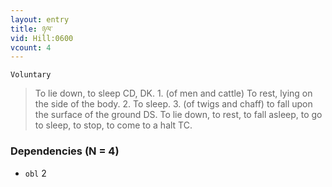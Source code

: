 ```yaml
---
layout: entry
title: ཉལ་
vid: Hill:0600
vcount: 4
---
```

`Voluntary` 
> To lie down, to sleep CD, DK\.
 1\.
 (of men and cattle) To rest, lying on the side of the body\.
 2\.
 To sleep\.
 3\.
 (of twigs and chaff) to fall upon the surface of the ground DS\.
 To lie down, to rest, to fall asleep, to go to sleep, to stop, to come to a halt TC\.

### Dependencies (N = 4)
* `obl` 2
